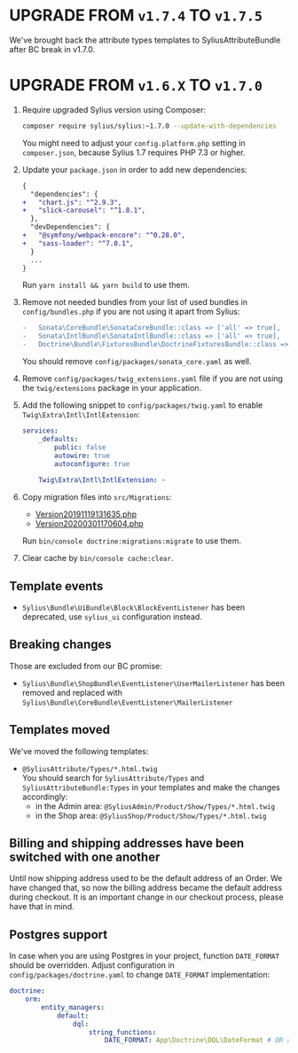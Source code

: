 # UPGRADE FROM `v1.7.4` TO `v1.7.5`

We've brought back the attribute types templates to SyliusAttributeBundle after BC break in v1.7.0.

# UPGRADE FROM `v1.6.X` TO `v1.7.0`

1. Require upgraded Sylius version using Composer:

    ```bash
    composer require sylius/sylius:~1.7.0 --update-with-dependencies
    ```
   
   You might need to adjust your `config.platform.php` setting in `composer.json`, because Sylius 1.7 requires PHP 7.3 or higher.

2. Update your `package.json` in order to add new dependencies: 

    ```diff
    {
      "dependencies": {
    +   "chart.js": "^2.9.3",
    +   "slick-carousel": "^1.8.1",
      },
      "devDependencies": {
    +   "@symfony/webpack-encore": "^0.28.0",
    +   "sass-loader": "^7.0.1",
      }
      ...
    }
    ```
   
   Run `yarn install && yarn build` to use them.

3. Remove not needed bundles from your list of used bundles in `config/bundles.php` if you are not using it apart from Sylius:

    ```diff
    -   Sonata\CoreBundle\SonataCoreBundle::class => ['all' => true],
    -   Sonata\IntlBundle\SonataIntlBundle::class => ['all' => true],
    -   Doctrine\Bundle\FixturesBundle\DoctrineFixturesBundle::class => ['all' => true],
    ```
    
    You should remove `config/packages/sonata_core.yaml` as well.
    
4. Remove `config/packages/twig_extensions.yaml` file if you are not using the `twig/extensions` package in your application.
    
5. Add the following snippet to `config/packages/twig.yaml` to enable `Twig\Extra\Intl\IntlExtension`:

    ```yaml
    services:
        _defaults:
            public: false
            autowire: true
            autoconfigure: true
            
        Twig\Extra\Intl\IntlExtension: ~
   ```
   
6. Copy migration files into `src/Migrations`:

    - [Version20191119131635.php](https://raw.githubusercontent.com/Sylius/Sylius-Standard/1.7/src/Migrations/Version20191119131635.php)
    - [Version20200301170604.php](https://raw.githubusercontent.com/Sylius/Sylius-Standard/1.7/src/Migrations/Version20200301170604.php)
    
    Run `bin/console doctrine:migrations:migrate` to use them.
    
7. Clear cache by `bin/console cache:clear`.

## Template events

- `Sylius\Bundle\UiBundle\Block\BlockEventListener` has been deprecated, use `sylius_ui` configuration instead.

## Breaking changes

Those are excluded from our BC promise:

- `Sylius\Bundle\ShopBundle\EventListener\UserMailerListener` has been removed and replaced with `Sylius\Bundle\CoreBundle\EventListener\MailerListener`

## Templates moved

We've moved the following templates:

- `@SyliusAttribute/Types/*.html.twig`  
    You should search for `SyliusAttribute/Types` and `SyliusAttributeBundle:Types` in your templates and make the changes accordingly:
    - in the Admin area: `@SyliusAdmin/Product/Show/Types/*.html.twig`
    - in the Shop area: `@SyliusShop/Product/Show/Types/*.html.twig`

## Billing and shipping addresses have been switched with one another

Until now shipping address used to be the default address of an Order. We have changed that, so now the billing address 
became the default address during checkout. It is an important change in our checkout process, please have that in mind.

## Postgres support

In case when you are using Postgres in your project, function `DATE_FORMAT` should be overridden.
Adjust configuration in `config/packages/doctrine.yaml` to change `DATE_FORMAT` implementation:

```yaml
doctrine:
    orm:
        entity_managers:
            default:
                dql:
                    string_functions:
                        DATE_FORMAT: App\Doctrine\DQL\DateFormat # OR any other path to your implementation
```
